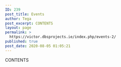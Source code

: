 ```yaml
---
ID: 239
post_title: Events
author: Tega
post_excerpt: CONTENTS
layout: page
permalink: >
  https://victor.dbsprojects.ie/index.php/events-2/
published: true
post_date: 2020-08-05 01:05:21
---
```

CONTENTS